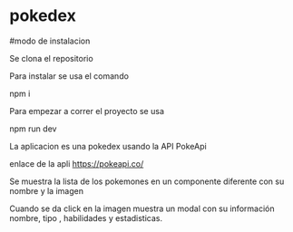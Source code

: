 # pokedex
#modo de instalacion

Se clona el repositorio 

Para instalar se usa el comando

npm i 

Para empezar a correr el proyecto  se usa 

npm run dev

La aplicacion es una pokedex usando la API PokeApi 

enlace de la apli https://pokeapi.co/

Se muestra la lista de los pokemones en un componente diferente con su nombre y la imagen 

Cuando se da click en la imagen muestra un modal con su información nombre, tipo , habilidades y estadisticas. 
